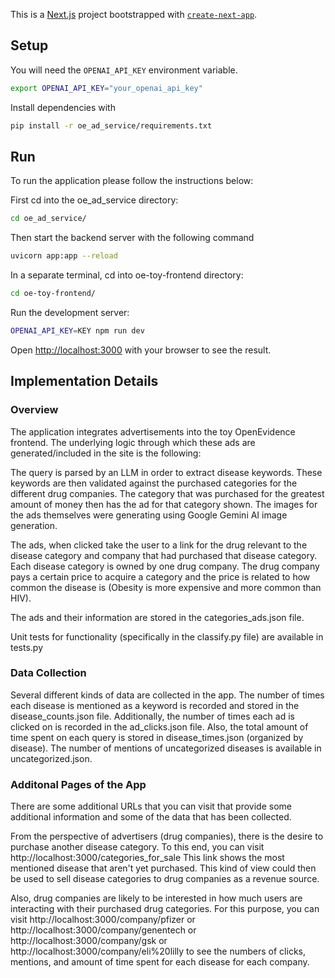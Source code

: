 This is a [Next.js](https://nextjs.org/) project bootstrapped with [`create-next-app`](https://github.com/vercel/next.js/tree/canary/packages/create-next-app).

## Setup

You will need the `OPENAI_API_KEY` environment variable.
```bash
export OPENAI_API_KEY="your_openai_api_key"
```
Install dependencies with
```bash
pip install -r oe_ad_service/requirements.txt
```

## Run

To run the application please follow the instructions below:

First cd into the oe_ad_service directory:
```bash
cd oe_ad_service/
```
Then start the backend server with the following command
```bash
uvicorn app:app --reload
```

In a separate terminal, cd into oe-toy-frontend directory:
```bash
cd oe-toy-frontend/
```

Run the development server:

```bash
OPENAI_API_KEY=KEY npm run dev
```

Open [http://localhost:3000](http://localhost:3000) with your browser to see the result.


## Implementation Details
### Overview
The application integrates advertisements into the toy OpenEvidence frontend. The underlying logic through which these ads are generated/included in the site is the following:

The query is parsed by an LLM in order to extract disease keywords. These keywords are then validated against the purchased categories for the different drug companies. The category that was purchased for the greatest amount of money then has the ad for that category shown. The images for the ads themselves were generating using Google Gemini AI image generation.

The ads, when clicked take the user to a link for the drug relevant to the disease category and company that had purchased that disease category. Each disease category is owned by one drug company. The drug company pays a certain price to acquire a category and the price is related to how common the disease is (Obesity is more expensive and more common than HIV).

The ads and their information are stored in the categories_ads.json file.

Unit tests for functionality (specifically in the classify.py file) are available in tests.py

### Data Collection
Several different kinds of data are collected in the app. The number of times each disease is mentioned as a keyword is recorded and stored in the disease_counts.json file. Additionally, the number of times each ad is clicked on is recorded in the ad_clicks.json file. Also, the total amount of time spent on each query is stored in disease_times.json (organized by disease). The number of mentions of uncategorized diseases is available in uncategorized.json.


### Additonal Pages of the App
There are some additional URLs that you can visit that provide some additional information and some of the data that has been collected.

From the perspective of advertisers (drug companies), there is the desire to purchase another disease category. To this end, you can visit http://localhost:3000/categories_for_sale
This link shows the most mentioned disease that aren't yet purchased. This kind of view could then be used to sell disease categories to drug companies as a revenue source.

Also, drug companies are likely to be interested in how much users are interacting with their purchased drug categories. For this purpose, you can visit http://localhost:3000/company/pfizer or http://localhost:3000/company/genentech or http://localhost:3000/company/gsk or http://localhost:3000/company/eli%20lilly to see the numbers of clicks, mentions, and amount of time spent for each disease for each company.
